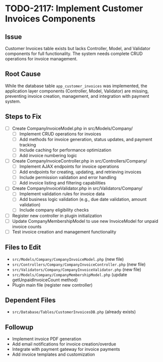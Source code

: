 # TODO-2117: Implement Customer Invoices Components

## Issue
Customer Invoices table exists but lacks Controller, Model, and Validator components for full functionality. The system needs complete CRUD operations for invoice management.

## Root Cause
While the database table `app_customer_invoices` was implemented, the application layer components (Controller, Model, Validator) are missing, preventing invoice creation, management, and integration with payment system.

## Steps to Fix
- [ ] Create CompanyInvoiceModel.php in src/Models/Company/
  - [ ] Implement CRUD operations for invoices
  - [ ] Add methods for invoice generation, status updates, and payment tracking
  - [ ] Include caching for performance optimization
  - [ ] Add invoice numbering logic
- [ ] Create CompanyInvoiceController.php in src/Controllers/Company/
  - [ ] Implement AJAX endpoints for invoice operations
  - [ ] Add endpoints for creating, updating, and retrieving invoices
  - [ ] Include permission validation and error handling
  - [ ] Add invoice listing and filtering capabilities
- [ ] Create CompanyInvoiceValidator.php in src/Validators/Company/
  - [ ] Implement validation rules for invoice data
  - [ ] Add business logic validation (e.g., due date validation, amount validation)
  - [ ] Include company eligibility checks
- [ ] Register new controller in plugin initialization
- [ ] Update CompanyMembershipModel to use new InvoiceModel for unpaid invoice counts
- [ ] Test invoice creation and management functionality

## Files to Edit
- `src/Models/Company/CompanyInvoiceModel.php` (new file)
- `src/Controllers/Company/CompanyInvoiceController.php` (new file)
- `src/Validators/Company/CompanyInvoiceValidator.php` (new file)
- `src/Models/Company/CompanyMembershipModel.php` (update getUnpaidInvoiceCount method)
- Plugin main file (register new controller)

## Dependent Files
- `src/Database/Tables/CustomerInvoicesDB.php` (already exists)

## Followup
- Implement invoice PDF generation
- Add email notifications for invoice creation/overdue
- Integrate with payment gateway for invoice payments
- Add invoice templates and customization

